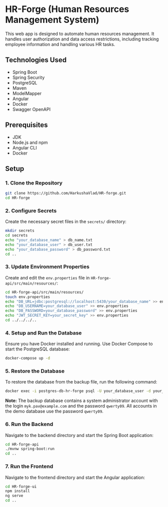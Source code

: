 # HR-Forge (Human Resources Management System)

This web app is designed to automate human resources management. It handles user authorization and data access
restrictions, including tracking employee information and handling various HR tasks.

## Technologies Used

- Spring Boot
- Spring Security
- PostgreSQL
- Maven
- ModelMapper
- Angular
- Docker
- Swagger OpenAPI

## Prerequisites

- JDK
- Node.js and npm
- Angular CLI
- Docker

## Setup

### 1. Clone the Repository

```sh
git clone https://github.com/HarkushaVlad/HR-forge.git
cd HR-forge
```

### 2. Configure Secrets

Create the necessary secret files in the `secrets/` directory:

```sh
mkdir secrets
cd secrets
echo "your_database_name" > db_name.txt
echo "your_database_user" > db_user.txt
echo "your_database_password" > db_password.txt
cd ..
```

### 3. Update Environment Properties

Create and edit the `env.properties` file in `HR-forge-api/src/main/resources/`:

```sh
cd HR-forge-api/src/main/resources/
touch env.properties
echo "DB_URL=jdbc:postgresql://localhost:5430/your_database_name" >> env.properties
echo "DB_USERNAME=your_database_user" >> env.properties
echo "DB_PASSWORD=your_database_password" >> env.properties
echo "JWT_SECRET_KEY=your_secret_key" >> env.properties
cd ../../../..
```

### 4. Setup and Run the Database

Ensure you have Docker installed and running. Use Docker Compose to start the PostgreSQL database:

```sh
docker-compose up -d
```

### 5. Restore the Database

To restore the database from the backup file, run the following command:

```sh
docker exec -i postgres-db-hr-forge psql -U your_database_user -d your_database_name < database/backup.sql
```

**Note:** The backup database contains a system administrator account with the login `myk.pav@example.com` and the
password `qwerty09`. All accounts in the demo database use the password `qwerty09`.

### 6. Run the Backend

Navigate to the backend directory and start the Spring Boot application:

```sh
cd HR-forge-api
./mvnw spring-boot:run
cd ..
```

### 7. Run the Frontend

Navigate to the frontend directory and start the Angular application:

```sh
cd HR-forge-ui
npm install
ng serve
cd ..
```